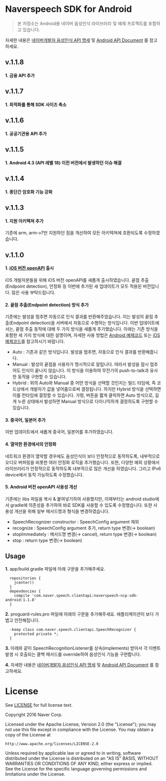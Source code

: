 # **Naverspeech SDK for Android**

> 본 저장소는 Android용 네이버 음성인식 라이브러리 및 예제 프로젝트를 포함하고 있습니다.

자세한 내용은 [네이버개발자 음성인식 API 명세](https://developers.naver.com/docs/labs/vrecog) 및 [Android API Document](http://naver.github.io/naverspeech-sdk-android/) 를 참고하세요.

v.1.1.8
-------
#### 1. 금융 API 추가

v.1.1.7
-------
#### 1. 최적화를 통해 SDK 사이즈 축소

v.1.1.6
-------
#### 1. 공공기관용 API 추가 

v.1.1.5
-------
#### 1. Android 4.3 (API 레벨 18) 이전 버전에서 발생하던 이슈 해결

v.1.1.4
-------
#### 1. 종단간 암호화 기능 강화

v.1.1.3
-------------
#### 1. 지원 아키텍쳐 추가
기존에 arm, arm-v7만 지원하던 점을 개선하여 모든 아키텍쳐에 호환되도록 수정하였습니다.

v.1.1.0
-------------
#### 1. [iOS 버전 openAPI](https://github.com/naver/naverspeech-sdk-ios) 출시
iOS 개발자분들을 위해 iOS 버전 openAPI를 새롭게 출시하였습니다.
끝점 추출(Endpoint detection), 안정화 등 이번에 추가된 새 업데이트가 모두 적용된 버전입니다. 많은 사용 부탁드립니다.

#### 2. 끝점 추출(Endpoint detection) 방식 추가
기존에는 발성을 멈추면 자동으로 인식 결과를 반환해주었습니다. 이는 발성의 끝점 추출(Endpoint detection)을 서버에서 자동으로 수행하는 방식입니다. 이번 업데이트에서는, 끝점 추출 동작에 대해 두 가지 방식을 새롭게 추가했습니다. 아래는 기존 방식을 포함한 세 가지 방식에 대한 설명이며, 자세한 사용 방법은 [Android 예제코드](https://github.com/naver/naverspeech-sdk-android) 또는 [iOS 예제코드](https://github.com/naver/naverspeech-sdk-ios)를 참고하시기 바랍니다.
  * Auto : 기존과 같은 방식입니다. 발성을 멈추면, 자동으로 인식 결과를 반환해줍니다.
  * Manual : 발성의 끝점을 사용자가 명시적으로 알립니다. 따라서 발성을 잠시 멈추어도 인식이 끝나지 않습니다. 이 방식을 이용하여 무전기의 push-to-talk과 유사한 동작을 구현할 수 있습니다.
  * Hybrid : 위의 Auto와 Manual 중 어떤 방식을 선택할 것인지는 빌드 타임에, 즉 코드상에서 개발자가 값을 넣어줌으로써 결정됩니다. 하지만 Hybrid 방식을 선택하면 이를 런타임에 결정할 수 있습니다. 가령, 버튼을 짧게 클릭하면 Auto 방식으로, 길게 누른 상태에서 발성하면 Manual 방식으로 다이나믹하게 결정하도록 구현할 수 있습니다.

#### 3. 중국어, 일본어 추가
이번 업데이트에서 새롭게 중국어, 일본어를 추가하였습니다.

#### 4. 열악한 환경에서의 안정화
네트워크 환경이 열악할 경우에도 음성인식이 보다 안정적으로 동작하도록, 내부적으로 오디오 버퍼링을 비롯한 여러 안정화 로직을 추가했습니다.
또한, 다양한 예외 상황에서 라이브러리가 안정적으로 동작하도록 내부적으로 많은 개선을 하였습니다. 그리고 IPv6 device에서 동작 가능하도록 수정했습니다.

#### 5. Android 버전 openAPI 사용성 개선
기존에는 libs 파일을 복사 & 붙여넣기하여 사용했지만, 이제부터는 android studio에서 gradle에 의존성을 추가하여 바로 SDK를 사용할 수 있도록 수정했습니다. 또한 사용성 개선을 위해 일부 메서드명과 형식을 변경하였습니다.
  * SpeechRecognizer constructor : SpeechConfig argument 제외
  * recognize : SpeechConfig argument 추가, return type 변경(→ boolean)
  * stopImmediately : 메서드명 변경(→ cancel), return type 변경(→ boolean)
  * stop : return type 변경(→ boolean)

Usage
-------------
**1.** app/build.gradle 파일에 아래 구문을 추가해주세요.
```
  repositories {
    jcenter()
  }
  dependencies {
    compile 'com.naver.speech.clientapi:naverspeech-ncp-sdk-android:1.1.8'
  }
```
**2.** proguard-rules.pro 파일에 아래의 구문을 추가해주세요. 애플리케이션이 보다 가볍고 안전해집니다.
```
  -keep class com.naver.speech.clientapi.SpeechRecognizer {
    protected private *;
  }
```
**3.** 아래와 같이 SpeechRecognitionListener를 상속(implements) 받아서 각 이벤트 발생 시 호출되는 콜백 메서드를 override하여 음성인식 기능을 구현합니다.

**4.** 자세한 내용은 [네이버개발자 음성인식 API 명세](https://developers.naver.com/docs/labs/vrecog) 및 [Android API Document](http://naver.github.io/naverspeech-sdk-android/) 를 참고하세요.


License
==

See [LICENSE](LICENSE) for full license text.

Copyright 2016 Naver Corp.

Licensed under the Apache License, Version 2.0 (the "License");
you may not use this file except in compliance with the License.
You may obtain a copy of the License at

    http://www.apache.org/licenses/LICENSE-2.0

Unless required by applicable law or agreed to in writing, software
distributed under the License is distributed on an "AS IS" BASIS,
WITHOUT WARRANTIES OR CONDITIONS OF ANY KIND, either express or implied.
See the License for the specific language governing permissions and
limitations under the License.
